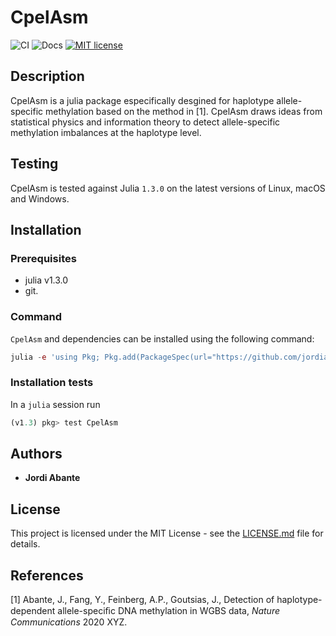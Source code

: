 # CpelAsm

![CI](https://github.com/jordiabante/CpelAsm.jl/workflows/CI/badge.svg)
![Docs](https://github.com/jordiabante/CpelAsm.jl/workflows/Docs/badge.svg)
[![MIT license](https://img.shields.io/badge/license-MIT-green.svg)](https://github.com/jordiabante/CpelAsm.jl/blob/master/LICENSE.md)

## Description

CpelAsm is a julia package especifically desgined for haplotype allele-specific 
methylation based on the method in [1]. CpelAsm draws ideas from statistical 
physics and information theory to detect allele-specific methylation imbalances 
at the haplotype level.

## Testing

CpelAsm is tested against Julia `1.3.0` on the latest versions of Linux, macOS and Windows.

## Installation

### Prerequisites

* julia v1.3.0
* git.

### Command

`CpelAsm` and dependencies can be installed using the following command:
```julia
julia -e 'using Pkg; Pkg.add(PackageSpec(url="https://github.com/jordiabante/CpelAsm.jl.git"))'
```

### Installation tests

In a `julia` session run
```julia
(v1.3) pkg> test CpelAsm
```

## Authors

* **Jordi Abante**

## License

This project is licensed under the MIT License - see the [LICENSE.md](../../LICENSE.md)
file for details.

## References
[1] Abante, J., Fang, Y., Feinberg, A.P., Goutsias, J., Detection of haplotype-dependent 
allele-speciﬁc DNA methylation in WGBS data, *Nature Communications* 2020 XYZ.